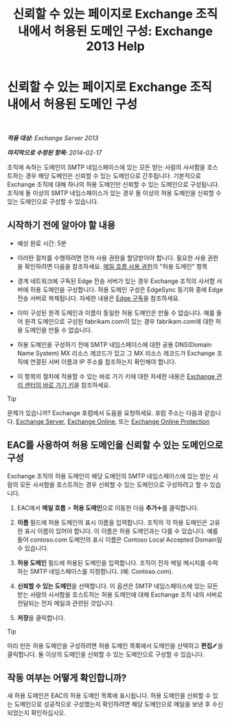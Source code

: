 ﻿---
title: '신뢰할 수 있는 페이지로 Exchange 조직 내에서 허용된 도메인 구성: Exchange 2013 Help'
TOCTitle: 신뢰할 수 있는 페이지로 Exchange 조직 내에서 허용된 도메인 구성
ms:assetid: e182d54f-e58a-47ba-a5c1-28c0dfa86eed
ms:mtpsurl: https://technet.microsoft.com/ko-kr/library/JJ657734(v=EXCHG.150)
ms:contentKeyID: 50484332
ms.date: 05/22/2018
mtps_version: v=EXCHG.150
ms.translationtype: MT
---

# 신뢰할 수 있는 페이지로 Exchange 조직 내에서 허용된 도메인 구성

 

_**적용 대상:** Exchange Server 2013_

_**마지막으로 수정된 항목:** 2014-02-17_

조직에 속하는 도메인이 SMTP 네임스페이스에 있는 모든 받는 사람의 사서함을 호스트하는 경우 해당 도메인은 신뢰할 수 있는 도메인으로 간주됩니다. 기본적으로 Exchange 조직에 대해 하나의 허용 도메인만 신뢰할 수 있는 도메인으로 구성됩니다. 조직에 둘 이상의 SMTP 네임스페이스가 있는 경우 둘 이상의 허용 도메인을 신뢰할 수 있는 도메인으로 구성할 수 있습니다.

## 시작하기 전에 알아야 할 내용

  - 예상 완료 시간: 5분

  - 이러한 절차를 수행하려면 먼저 사용 권한을 할당받아야 합니다. 필요한 사용 권한을 확인하려면 다음을 참조하세요. [메일 흐름 사용 권한](mail-flow-permissions-exchange-2013-help.md)의 "허용 도메인" 항목

  - 경계 네트워크에 구독된 Edge 전송 서버가 있는 경우 Exchange 조직의 사서함 서버에 허용 도메인을 구성합니다. 허용 도메인 구성은 EdgeSync 동기화 중에 Edge 전송 서버로 복제됩니다. 자세한 내용은 [Edge 구독](edge-subscriptions-exchange-2013-help.md)을 참조하세요.

  - 이미 구성된 원격 도메인과 이름이 동일한 허용 도메인은 만들 수 없습니다. 예를 들어 원격 도메인으로 구성된 fabrikam.com이 있는 경우 fabrikam.com에 대한 허용 도메인을 만들 수 없습니다.

  - 허용 도메인을 구성하기 전에 SMTP 네임스페이스에 대한 공용 DNS(Domain Name System) MX 리소스 레코드가 있고 그 MX 리소스 레코드가 Exchange 조직에 연결된 서버 이름과 IP 주소를 참조하는지 확인해야 합니다.

  - 이 항목의 절차에 적용할 수 있는 바로 가기 키에 대한 자세한 내용은 [Exchange 관리 센터의 바로 가기 키](keyboard-shortcuts-in-the-exchange-admin-center-exchange-online-protection-help.md)을 참조하세요.


> [!TIP]
> 문제가 있습니까? Exchange 포럼에서 도움을 요청하세요. 포럼 주소는 다음과 같습니다. <A href="https://go.microsoft.com/fwlink/p/?linkid=60612">Exchange Server</A>, <A href="https://go.microsoft.com/fwlink/p/?linkid=267542">Exchange Online</A>, 또는 <A href="https://go.microsoft.com/fwlink/p/?linkid=285351">Exchange Online Protection</A>



## EAC를 사용하여 허용 도메인을 신뢰할 수 있는 도메인으로 구성

Exchange 조직의 허용 도메인이 해당 도메인의 SMTP 네임스페이스에 있는 받는 사람의 모든 사서함을 호스트하는 경우 신뢰할 수 있는 도메인으로 구성하려고 할 수 있습니다.

1.  EAC에서 **메일 흐름** \> **허용 도메인**으로 이동한 다음 **추가**![아이콘 추가](images/JJ218640.c1e75329-d6d7-4073-a27d-498590bbb558(EXCHG.150).gif "아이콘 추가")를 클릭합니다.

2.  **이름** 필드에 허용 도메인의 표시 이름을 입력합니다. 조직의 각 허용 도메인은 고유한 표시 이름이 있어야 합니다. 이 이름은 허용 도메인과는 다를 수 있습니다. 예를 들어 contoso.com 도메인의 표시 이름은 Contoso Local Accepted Domain일 수 있습니다.

3.  **허용 도메인** 필드에 허용된 도메인을 입력합니다. 조직이 전자 메일 메시지를 수락하는 SMTP 네임스페이스를 지정합니다. (예: Contoso.com).

4.  **신뢰할 수 있는 도메인**을 선택합니다. 이 옵션은 SMTP 네임스페이스에 있는 모든 받는 사람의 사서함을 호스트하는 허용 도메인에 대해 Exchange 조직 내의 서버로 전달되는 전자 메일과 관련된 것입니다.

5.  **저장**을 클릭합니다.


> [!TIP]
> 미리 만든 허용 도메인을 구성하려면 허용 도메인 목록에서 도메인을 선택하고 <STRONG>편집</STRONG><IMG title="편집 아이콘" alt="편집 아이콘" src="images/JJ218640.6f53ccb2-1f13-4c02-bea0-30690e6ea71d(EXCHG.150).gif">을 클릭합니다. 둘 이상의 도메인을 신뢰할 수 있는 도메인으로 구성할 수 있습니다.



## 작동 여부는 어떻게 확인합니까?

새 허용 도메인은 EAC의 허용 도메인 목록에 표시됩니다. 허용 도메인을 신뢰할 수 있는 도메인으로 성공적으로 구성했는지 확인하려면 해당 도메인으로 메일을 보낸 후 수신되었는지 확인하십시오.

